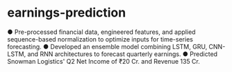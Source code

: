 # earnings-prediction
●	Pre-processed financial data, engineered features, and applied sequence-based normalization to optimize inputs for time-series forecasting.
●	Developed an ensemble model combining LSTM, GRU, CNN-LSTM, and RNN architectures to forecast quarterly earnings.
●	Predicted Snowman Logistics' Q2 Net Income of ₹20 Cr. and Revenue 135 Cr.
